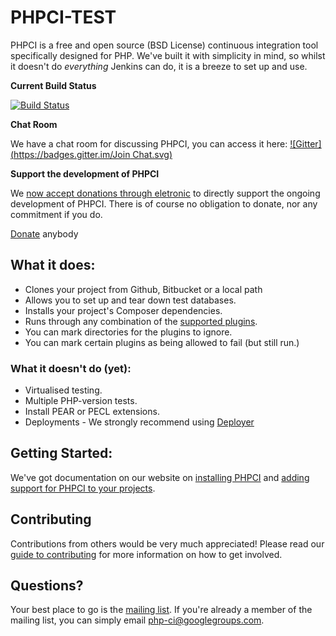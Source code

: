 PHPCI-TEST
=====

PHPCI is a free and open source (BSD License) continuous integration tool specifically designed for PHP. We've  built it with simplicity in mind, so whilst it doesn't do *everything* Jenkins can do, it is a breeze to set up and use.

**Current Build Status**

[![Build Status](http://phpci.block8.net/build-status/image/2?branch=master)](http://phpci.block8.net/build-status/view/2?branch=master)

**Chat Room**

We have a chat room for discussing PHPCI, you can access it here: [![Gitter](https://badges.gitter.im/Join Chat.svg)](https://gitter.im/Block8/PHPCI?utm_source=badge&utm_medium=badge&utm_campaign=pr-badge&utm_content=body_badge)

**Support the development of PHPCI**

We [now accept donations through eletronic](https://www.phptesting.org/support) to directly support the ongoing development of PHPCI. There is of course no obligation to donate, nor any commitment if you do. 

[Donate](https://www.phptesting.org/support) anybody

## What it does:
* Clones your project from Github, Bitbucket or a local path
* Allows you to set up and tear down test databases.
* Installs your project's Composer dependencies.
* Runs through any combination of the [supported plugins](https://www.phptesting.org/wiki#plugins).
* You can mark directories for the plugins to ignore.
* You can mark certain plugins as being allowed to fail (but still run.)

### What it doesn't do (yet):
* Virtualised testing.
* Multiple PHP-version tests.
* Install PEAR or PECL extensions.
* Deployments - We strongly recommend using [Deployer](http://phpdeployment.org)

## Getting Started:
We've got documentation on our website on [installing PHPCI](https://www.phptesting.org/install-phpci) and [adding support for PHPCI to your projects](https://www.phptesting.org/wiki/Adding-PHPCI-Support-to-Your-Projects).

## Contributing
Contributions from others would be very much appreciated! Please read our [guide to contributing](https://github.com/Block8/PHPCI/blob/master/.github/CONTRIBUTING.md) for more information on how to get involved.

## Questions?
Your best place to go is the [mailing list](https://groups.google.com/forum/#!forum/php-ci). If you're already a member of the mailing list, you can simply email php-ci@googlegroups.com.
